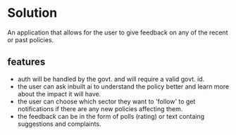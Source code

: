 # Solution

An application that allows for the user to give feedback on any of the recent or past policies.

## features
- auth will be handled by the govt. and will require a valid govt. id.
- the user can ask inbuilt ai to understand the policy better and learn more about the impact it will have.
- the user can choose which sector they want to 'follow' to get notifications if there are any new policies affecting them.
- the feedback can be in the form of polls (rating) or text containg suggestions and complaints.
